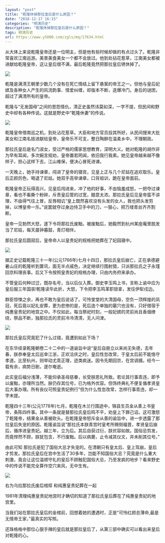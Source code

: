 ```yaml
---
layout: "post"
title: "乾隆休掉那拉皇后是什么原因？"
date: "2018-12-17 16:15"
categories: "明清历史"
description: "乾隆休掉那拉皇后是什么原因？"
tags: 明清历史
url: https://www.y5000.com/zgls/mq/17634.html
---
```






从大体上来说乾隆皇帝还是一位明主，但是他有些时候却做的有点过头了。乾隆非常喜欢江南巡游。美景美食美女一个都不会放过。他到处拈花惹草，江南美女都被进献给乾隆皇帝，这让皇后很不满，最后乾隆竟然把那拉皇后锈休掉了。

![](https://img.y5000.com/uploads/allimg/170322/8-1F32209360S44.jpg)

乾隆是满清王朝里少数几个没有在死亡情结上留下悬案的帝王之一。但他与皇后妃嫔及各种女人产生的风流韵事、情爱纠缠，却版本不断，迭爆冷门。身后的谜团，超过了满清所有的皇帝。

乾隆与“无发国母”之间的恩怨情仇，清正史虽然讳莫如深，一字不提，但民间和野史中却有各种传说。这就是野史中“乾隆休妻”的传说。

![](https://img.y5000.com/uploads/allimg/170322/8-1F322093601Y4.jpg)

乾隆皇帝借南巡之机，到处沾花惹草。大臣和地方官员投其所好，从民间搜来大批美女和江南名妓进献给皇帝，皇帝乐不可支，整日陶醉在温柔乡中，不理朝政。

那拉氏皇后是名门淑女，受过严格的儒家思想教育，深明大义。她对乾隆的胡作非为早有耳闻，多次婉言规劝，皇帝置若罔闻，依旧我行我素。她见皇帝越来越不像样子，担心这样下去，江山难保，便决心冒死进谏。

一天晚上，她手持谏章，闯进了皇帝的寝宫，见皇上正与几个尼姑在追欢取乐。皇后正颜厉色，喝退了尼姑。她双手高举谏章，口背祖训，跪在皇帝面前。

乾隆皇帝正玩得高兴，见皇后闯进来，冲了他的好事，不由恼羞成怒，一把夺过谏章，看也不看撕个粉碎，斥责皇后管的过宽，醋意太浓。那拉氏皇后见皇帝蛮不讲理，不由得气往上冒，反唇相讥“皇上既然喜欢没有头发的女人，我也把头发剪掉，以博皇帝一乐。”说罢就夺过身边侍卫手中的刀，一狠心，把万缕青丝齐齐割断。

皇帝一见勃然大怒，遂下令将那拉氏废黜。被废黜后，她毅然到杭州某座庵里脱发当了尼姑，每天晨钟暮鼓，青灯相伴。

那拉氏皇后圆寂后，皇帝命人以皇贵妃的规格把她葬在了妃园寝中。

![](https://img.y5000.com/uploads/allimg/170322/8-1F3220935521Q.jpg)

据正史记载乾隆三十一年(公元1766年)七月十四日，那拉氏皇后崩亡，正在承德避暑山庄的乾隆听到噩讯，面无半点戚色，决定继续行围射猎，只派那拉氏之子永瑾回京料理丧事。后又下令按照皇贵妃的规格办理，只由内务府来承办。

不管皇后何种过愆，既存名号，当以后仪入葬。御史李玉鸣上书，言称上谕中应为皇后服三年国丧!乾隆读毕此折，大怒，下令把李玉鸣革职锁拿，发往伊犁戍边。

群臣惊悚之余，再也不敢为皇后说话了。可怜堂堂的大清国母，空负一顶辉煌的凤冠，死后竟以妃礼安葬，更为悲惨的是，死后连个单独的墓穴也没有，只好借宿于纯惠皇贵妃的地宫之中。不仅如此，每当祭祀时刻，一般妃嫔的灵前尚且香烟缭绕，祭品不断，独那拉氏的灵前冷冷清清，无人问津。

![](https://img.y5000.com/uploads/allimg/170322/0943093020-0.jpg)

那拉氏皇后究竟犯了什么过错，竟遭到如此下场？

在东华续录乾隆朝卷二十二中的一道谕旨中说“皇后自册立以来尚无失德，去年春，朕恭奉皇太后巡幸江浙，正欢洽庆之时，皇后性忽改常，于皇太后前不能恪守孝道。比至杭州，则举动尤乖正理，迹类疯迷。因令先期回京，在宫调摄。经今一载有余，病势日剧，遂尔奄逝。

此实皇后福分浅薄，不能仰承圣母慈眷，长受朕恩礼所致。若论其行事乖违，即予以废黜，亦理所当然。朕仍存其位号，已为格外优容。但饰终典礼不便复偱孝贤皇后大事办理。所有丧仪可照皇贵妃例行”但为什么性忽改常，怎样行事乖违，却一字未提。

乾隆四十三年(公元1778年)七月，乾隆在木兰行围途中，锦县生员金从善上书皇帝，条陈四件事。其中一条就是替那拉氏皇后鸣不平，劝皇上下罪己诏。这可激怒了乾隆帝，结果金从善被砍头。在乾隆皇帝怒斥金从善的谕旨中，进一步透露了那拉皇后失宠的原因。乾隆谕旨说“那拉氏本朕青宫时皇考所赐侧福晋，孝贤皇后崩后，循序进皇贵妃。越三年，立为后。其后自获过衍，朕优容如故。国俗忌剪发，而竟悍然不顾，朕犹包含，不行废黜。后以病薨，止令减其仪文，并未削其位号。”

由此可知
那拉氏是犯了国俗大忌才失宠的。在清朝只有皇太后、皇上驾崩，皇后才剪发。那拉氏皇后在宫中生活了30多年，岂能不知国俗大忌？究竟是什么重大刺激，竟会让这位温顺守礼的皇后不顾触犯国俗大忌，乃至发疯的地步？看来野史中的传说不能完全算作空穴来风，无中生有。

![](https://img.y5000.com/uploads/allimg/170322/0943092U3-1.jpg)

右为乌拉那拉氏废后棺椁 和纯惠皇贵妃葬在一起

1981年清理纯惠皇贵妃地宫时才确切的知道了那拉氏皇后葬在了纯惠皇贵妃的地宫里。

当我们站在那拉氏皇后的金棺前，回想着她的遭遇时，正是“可怜红颜总薄命,最是无情帝王家，”最真实的写照。

还珠格格中那位心狠手辣的皇后就是那拉皇后了，从第三部中确实可以看出来皇后对乾隆的心。
